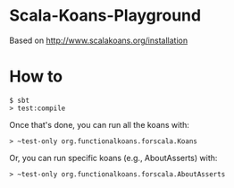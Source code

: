 Scala-Koans-Playground
======================

Based on http://www.scalakoans.org/installation


# How to

	$ sbt
	> test:compile

Once that's done, you can run all the koans with:

	> ~test-only org.functionalkoans.forscala.Koans

Or, you can run specific koans (e.g., AboutAsserts) with:

	> ~test-only org.functionalkoans.forscala.AboutAsserts


